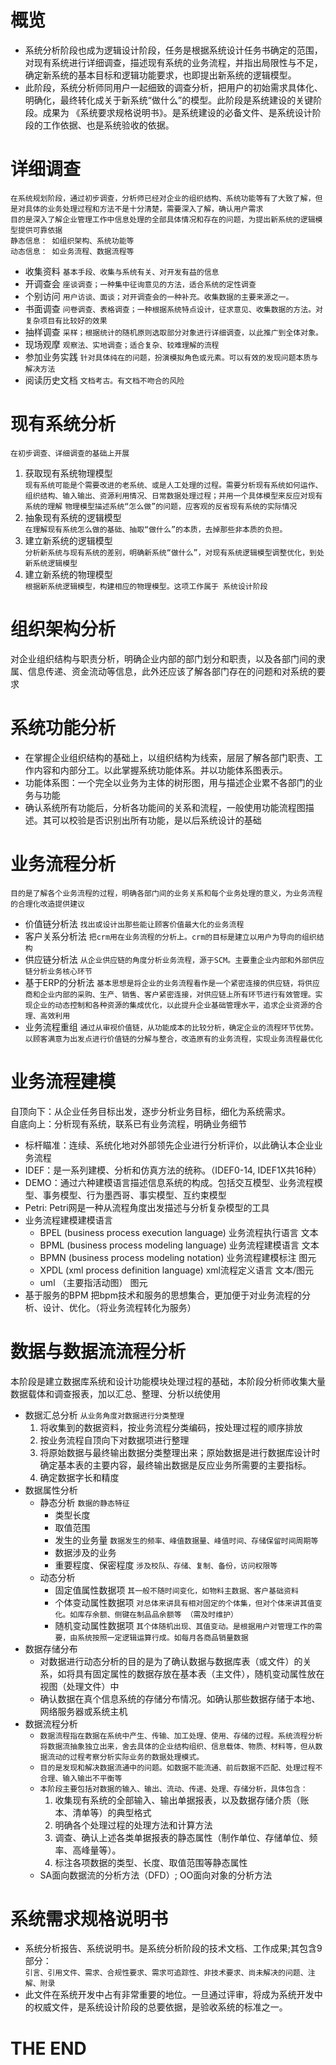 # 概览
+ 系统分析阶段也成为逻辑设计阶段，任务是根据系统设计任务书确定的范围，对现有系统进行详细调查，描述现有系统的业务流程，并指出局限性与不足，确定新系统的基本目标和逻辑功能要求，也即提出新系统的逻辑模型。  
+ 此阶段，系统分析师同用户一起细致的调查分析，把用户的初始需求具体化、明确化，最终转化成关于新系统“做什么”的模型。此阶段是系统建设的关键阶段。成果为 《系统要求规格说明书》。是系统建设的必备文件、是系统设计阶段的工作依据、也是系统验收的依据。

# 详细调查
`在系统规划阶段，通过初步调查，分析师已经对企业的组织结构、系统功能等有了大致了解，但是对具体的业务处理过程和方法不是十分清楚，需要深入了解，确认用户需求`  
`目的是深入了解企业管理工作中信息处理的全部具体情况和存在的问题，为提出新系统的逻辑模型提供可靠依据`  
`静态信息： 如组织架构、系统功能等`  
`动态信息： 如业务流程、数据流程等`

+ 收集资料 `基本手段、收集与系统有关、对开发有益的信息`
+ 开调查会 `座谈调查；一种集中征询意见的方法，适合系统的定性调查`
+ 个别访问 `用户访谈、面谈；对开调查会的一种补充。收集数据的主要来源之一。`
+ 书面调查 `问卷调查、表格调查；一种根据系统特点设计，征求意见、收集数据的方法。对复杂项目有比较好的效果`
+ 抽样调查 `采样；根据统计的随机原则选取部分对象进行详细调查，以此推广到全体对象。`
+ 现场观摩 `观察法、实地调查；适合复杂、较难理解的流程`
+ 参加业务实践 `针对具体纯在的问题，扮演模拟角色或元素。可以有效的发现问题本质与解决方法`
+ 阅读历史文档 `文档考古。有文档不吻合的风险`

# 现有系统分析
`在初步调查、详细调查的基础上开展`
1. 获取现有系统物理模型  
`现有系统可能是个需要改进的老系统、或是人工处理的过程。需要分析现有系统如何运作、组织结构、输入输出、资源利用情况、日常数据处理过程；并用一个具体模型来反应对现有系统的理解`
`物理模型描述系统“怎么做”的问题，应客观的反省现有系统的实际情况`
2. 抽象现有系统的逻辑模型  
`在理解现有系统怎么做的基础、抽取“做什么”的本质，去掉那些非本质的负担。`
3. 建立新系统的逻辑模型  
`分析新系统与现有系统的差别，明确新系统“做什么”，对现有系统逻辑模型调整优化，到处新系统逻辑模型`
4. 建立新系统的物理模型  
`根据新系统逻辑模型，构建相应的物理模型。这项工作属于 系统设计阶段`

# 组织架构分析
对企业组织结构与职责分析，明确企业内部的部门划分和职责，以及各部门间的隶属、信息传递、资金流动等信息，此外还应该了解各部门存在的问题和对系统的要求


# 系统功能分析
+ 在掌握企业组织结构的基础上，以组织结构为线索，层层了解各部门职责、工作内容和内部分工。以此掌握系统功能体系。并以功能体系图表示。
+ 功能体系图：一个完全以业务为主体的树形图，用与描述企业累不各部门的业务与功能  
+ 确认系统所有功能后，分析各功能间的关系和流程，一般使用功能流程图描述。其可以校验是否识别出所有功能，是以后系统设计的基础

# 业务流程分析
`目的是了解各个业务流程的过程，明确各部门间的业务关系和每个业务处理的意义，为业务流程的合理化改造提供建议`

+ 价值链分析法 `找出或设计出那些能让顾客价值最大化的业务流程`
+ 客户关系分析法 `把crm用在业务流程的分析上。crm的目标是建立以用户为导向的组织结构`
+ 供应链分析法 `从企业供应链的角度分析业务流程，源于SCM。主要重企业内部和外部供应链分析业务核心环节`
+ 基于ERP的分析法 `基本思想是将企业的业务流程看作是一个紧密连接的供应链，将供应商和企业内部的采购、生产、销售、客户紧密连接，对供应链上所有环节进行有效管理。实现企业的动态控制和各种资源的集成优化，以此提升企业基础管理水平，追求企业资源的合理、高效利用`
+ 业务流程重组 `通过从审视价值链，从功能成本的比较分析，确定企业的流程环节优势。以顾客满意为出发点进行价值链的分解与整合，改造原有的业务流程，实现业务流程最优化`

# 业务流程建模
自顶向下：从企业任务目标出发，逐步分析业务目标，细化为系统需求。  
自底向上：分析现有系统，联系已有业务流程，明确业务细节  
+ 标杆瞄准：连续、系统化地对外部领先企业进行分析评价，以此确认本企业业务流程
+ IDEF：是一系列建模、分析和仿真方法的统称。（IDEF0-14, IDEF1X共16种）
+ DEMO：通过六种建模语言描述信息系统的构成。包括交互模型、业务流程模型、事务模型、行为墨西哥、事实模型、互约束模型
+ Petri: Petri网是一种从流程角度出发描述与分析复杂模型的工具
+ 业务流程建模建模语言
  + BPEL (business process execution language) 业务流程执行语言 文本
  + BPML (business process modeling language) 业务流程建模语言 文本
  + BPMN (business process modeling notation) 业务流程建模标注 图元
  + XPDL (xml process definition language) xml流程定义语言 文本/图元
  + uml （主要指活动图） 图元
+ 基于服务的BPM 把bpm技术和服务的思想集合，更加便于对业务流程的分析、设计、优化。（将业务流程转化为服务）

# 数据与数据流流程分析
本阶段是建立数据库系统和设计功能模块处理过程的基础，本阶段分析师收集大量数据载体和调查报表，加以汇总、整理、分析以统使用

+ 数据汇总分析 `从业务角度对数据进行分类整理`
  1. 将收集到的数据资料，按业务流程分类编码，按处理过程的顺序排放
  2. 按业务流程自顶向下对数据项进行整理
  3. 将原始数据与最终输出数据分类整理出来；原始数据是进行数据库设计时确定基本表的主要内容，最终输出数据是反应业务所需要的主要指标。
  4. 确定数据字长和精度
+ 数据属性分析
  + 静态分析 `数据的静态特征`
    + 类型长度
    + 取值范围
    + 发生的业务量 `数据发生的频率、峰值数据量、峰值时间、存储保留时间周期等`
    + 数据涉及的业务
    + 重要程度、保密程度 `涉及校队、存储、复制、备份，访问权限等`
  + 动态分析
    + 固定值属性数据项 `其一般不随时间变化，如物料主数据、客户基础资料`
    + 个体变动属性数据项 `对总体来讲具有相对固定的个体集，但对个体来讲其值变化。如库存余额、侧键在制品品余额等 （需及时维护）`
    + 随机变动属性数据项 `其个体随机出现、其值变动。是根据用户对管理工作的需要，由系统按照一定逻辑运算行成。如每月各商品销量数据`
+ 数据存储分布
  * 对数据进行动态分析的目的是为了确认数据与数据库表（或文件）的关系，如将具有固定属性的数据存放在基本表（主文件），随机变动属性放在视图（处理文件）中
  * 确认数据在真个信息系统的存储分布情况。如确认那些数据存储于本地、网络服务器或系统主机
+ 数据流程分析
  + `数据流程指在数据在系统中产生、传输、加工处理、使用、存储的过程。系统流程分析将数据流抽象独立出来，舍去具体的企业结构组织、信息载体、物质、材料等，但从数据流动的过程考察分析实际业务的数据处理模式。`  
  + `目的是发现和解决数据流通中的问题。如数据不能流通、前后数据不匹配、处理过程不合理、输入输出不平衡等`
  + `本阶段主要包括对数据的输入、输出、流动、传递、处理、存储分析，具体包含：`
    1. 收集现有系统的全部输入、输出单据报表，以及数据存储介质（账本、清单等）的典型格式
    2. 明确各个处理过程的处理方法和计算方法
    3. 调查、确认上述各类单据报表的静态属性（制作单位、存储单位、频率、高峰量等）。
    4. 标注各项数据的类型、长度、取值范围等静态属性
  + SA面向数据流的分析方法（DFD）; OO面向对象的分析方法



# 系统需求规格说明书
+ 系统分析报告、系统说明书。是系统分析阶段的技术文档、工作成果;其包含9部分：  
`引言、引用文件、需求、合规性要求、需求可追踪性、非技术要求、尚未解决的问题、注解、附录`
+ 此文件在系统开发中占有非常重要的地位。一旦通过评审，将成为系统开发中的权威文件，是系统设计阶段的总要依据，是验收系统的标准之一。



# THE END  